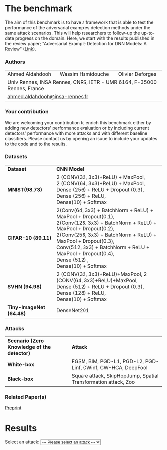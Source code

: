<script src="https://code.jquery.com/jquery-3.5.1.js"></script>
<link rel="stylesheet" type="text/css" href="https://cdn.datatables.net/1.10.24/css/jquery.dataTables.min.css"/>
<script type="text/javascript" src="https://cdn.datatables.net/1.10.24/js/jquery.dataTables.min.js"></script>


# The benchmark
The aim of this benchmark is to have a framework that is able to test the performance of the adversarial examples detection methods under the same attack scenarios. This will help researchers to follow-up the up-to-date progress on the domain. Here, we start with the results published in the review paper; "Adversarial Example Detection for DNN Models: A Review" ([Link](X)). 


### Authors
<p align="center">
  <table>
      <tr>
        <td>Ahmed Aldahdooh</td>
        <td>Wassim Hamidouche</td>
        <td>Olivier Deforges</td>
      </tr>
      <tr>
        <td colspan="3">Univ Rennes, INSA Rennes, CNRS, IETR - UMR 6164, F-35000 Rennes, France</td>
      </tr>
      <tr>
        <td colspan="3"><a href = "mailto:ahmed.aldahdooh@insa-rennes.fr">ahmed.aldahdooh@insa-rennes.fr</a></td>
      </tr>
  </table>
</p>


### Your contribution
We are welcoming your contribution to enrich this benchmark either by adding new detectors' performance evaluation or by including current detectors' performance with more attacks and with different baseline classifiers. Please contact us by opening an isuue to include your updates to the code and to the results.

### Datasets
<table border="0">
  <tbody>
    <tr>
      <td><strong>Dataset</strong></td>
      <td><strong>CNN Model</strong></td>
    </tr>
    <tr>
      <td><strong>MNIST(98.73)</strong></td>
      <td>2 (CONV(32, 3x3)+ReLU) + MaxPool,<br>
          2 (CONV(64, 3x3)+ReLU) + MaxPool,<br>
          Dense (256) + ReLU + Dropout (0.3), Dense (256) + ReLU,<br>
          Dense(10) + Softmax
      </td>
    </tr>
    <tr>
      <td><strong>CIFAR-10 (89.11)</strong></td>
       <td>2(Conv(64, 3x3) + BatchNorm + ReLU) + MaxPool + Dropout(0.1),<br>
         2(Conv(128, 3x3) + BatchNorm + ReLU) + MaxPool + Dropout(0.2),<br>
         2(Conv(256, 3x3) + BatchNorm + ReLU) + MaxPool + Dropout(0.3),<br>
         Conv(512, 3x3) + BatchNorm + ReLU + MaxPool + Dropout(0.4),<br>
         Dense (512) ,<br>
         Dense(10) + Softmax
      </td>
    </tr>
    <tr>
      <td><strong>SVHN (94.98)</strong></td>
      <td>2 (CONV(32, 3x3)+ReLU)+MaxPool, 2 (CONV(64, 3x3)+ReLU)+MaxPool,<br>
        Dense (512) + ReLU + Dropout (0.3), Dense (128) + ReLU,<br>
        Dense(10) + Softmax
      </td>
    </tr>
    <tr>
      <td><strong>Tiny-ImageNet (64.48)</strong></td>
      <td>DenseNet201</td>
    </tr>
  </tbody>
</table>


### Attacks
<table border="0">
  <tbody>
    <tr>
      <td><strong>Scenario (Zero Knowledge of the detector)</strong></td>
      <td><strong>Attack</strong></td>
    </tr>
    <tr>
      <td><strong>White-box</strong></td>
      <td>FGSM, BIM, PGD-L1, PGD-L2, PGD-Linf, CWinf, CW-HCA, DeepFool</td>
    </tr>
    <tr>
      <td><strong>Black-box</strong></td>
      <td>Square attack, SkipHopJump, Spatial Transformation attack, Zoo</td>
    </tr>
  </tbody>
</table>

### Related Paper(s)
[Preprint](X)


# Results

<label for="attacks-select">Select an attack:</label>
<select name="attacks" id="attacks-select">
    <option value="item0">--- Please select an attack ---</option>
    <option value="fgsm1">FGSM(8)</option>
    <option value="fgsm2">FGSM(16)</option>
    <option value="fgsm3">FGSM(32)</option>
    <option value="fgsm4">FGSM(64)</option>
    <option value="fgsm5">FGSM(80)</option>
    <option value="bim1">BIM(8)</option>
    <option value="bim2">BIM(16)</option>
    <option value="bim3">BIM(32)</option>
    <option value="bim4">BIM(64)</option>
    <option value="bim5">BIM(80)</option>
    <option value="pgd11">PGD-L1(5)</option>
    <option value="pgd12">PGD-L1(10)</option>
    <option value="pgd13">PGD-L1(15)</option>
    <option value="pgd14">PGD-L1(20)</option>
    <option value="pgd15">PGD-L1(25)</option>
    <option value="pgd21">PGD-L2(0.25)</option>
    <option value="pgd22">PGD-L2(0.3125)</option>
    <option value="pgd23">PGD-L2(0.5)</option>
    <option value="pgd24">PGD-L2(1.0)</option>
    <option value="pgd25">PGD-L2(1.5)</option>
    <option value="pgd26">PGD-L2(2.0)</option>
    <option value="pgdi1">PGD-Linf(8)</option>
    <option value="pgdi2">PGD-Linf(16)</option>
    <option value="pgdi3">PGD-Linf(32)</option>
    <option value="pgdi4">PGD-Linf(64)</option>
    <option value="cwi">CW-Linf</option>
    <option value="hca1">CW-HCA(8)</option>
    <option value="hca2">CW-HCA(16)</option>
    <option value="hca3">CW-HCA(80)</option>
    <option value="hca4">CW-HCA(128)</option>
    <option value="df">DeepFool</option>
    <option value="sa">SquareAttack</option>
    <option value="hop">HopSkipJumpAttack</option>
    <option value="sta">SpatialTransformationAttack</option>
</select>

<div id="tables">
</div>  

<script>
  $(document).ready(function() {
    $("#attacks-select").change(function() {
      var val = $(this).val();
      if (val == "fgsm1") {
        $("#tables").html("<hr><p><strong>CIFAR</strong></p><hr> <table id='' class='display compact' style='width:100%'> <thead> <tr> <th rowspan='2'>Detector</th> <th rowspan='2'>Category</th> <th colspan='2'>Model 1</th> </tr> <tr> <th>DR</th> <th>FPR</th> </tr> </thead> <tbody> <td>KD+BU</td><td>Supervised</td><td>35.03</td><td>7.3</td></tr><tr><td>LID</td><td>Supervised</td><td>53</td><td>3.84</td></tr><tr><td>NSS</td><td>Supervised</td><td>87.59</td><td>6.56</td></tr><tr><td>FS</td><td>Unsupervised</td><td>29.33</td><td>5.07</td></tr><tr><td>MagNet</td><td>Unsupervised</td><td>0.72</td><td>0.77</td></tr><tr><td>DNR</td><td>Unsupervised</td><td>32.09</td><td>10.01</td></tr><tr><td>SFAD</td><td>Unsupervised</td><td>67.94</td><td>10.9</td></tr><tr><td>NIC</td><td>Unsupervised</td><td>43.64</td><td>10.08</td></tr> </tbody> </table> <hr><p><strong>SVHN</strong></p><hr> <table id='' class='display compact' style='width:100%'> <thead> <tr> <th rowspan='2'>Detector</th> <th rowspan='2'>Category</th> <th colspan='2'>Model 1</th> </tr> <tr> <th>DR</th> <th>FPR</th> </tr> </thead> <tbody> <tr><td>KD+BU</td><td>Supervised</td><td>46.75</td><td>10.02</td></tr><tr><td>LID</td><td>Supervised</td><td>72.18</td><td>7.37</td></tr><tr><td>NSS</td><td>Supervised</td><td>98.95</td><td>0.54</td></tr><tr><td>FS</td><td>Unsupervised</td><td>47.5</td><td>5.1</td></tr><tr><td>MagNet</td><td>Unsupervised</td><td>8.57</td><td>0.49</td></tr><tr><td>DNR</td><td>Unsupervised</td><td>45.45</td><td>10</td></tr><tr><td>SFAD</td><td>Unsupervised</td><td>81.26</td><td>11.02</td></tr><tr><td>NIC</td><td>Unsupervised</td><td>67.35</td><td>9.99</td></tr> </tbody> </table> <hr><p><strong>Tiny-ImageNet</strong></p><hr><table id='' class='display compact' style='width:100%'> <thead> <tr> <th rowspan='2'>Detector</th> <th rowspan='2'>Category</th> <th colspan='2'>Model 1</th> </tr> <tr> <th>DR</th> <th>FPR</th> </tr> </thead> <tr><td>KD+BU</td><td>Supervised</td><td>4.76</td><td>1.64</td></tr><tr><td>LID</td><td>Supervised</td><td>0</td><td>0</td></tr><tr><td>NSS</td><td>Supervised</td><td>83.71</td><td>21.81</td></tr><tr><td>FS</td><td>Unsupervised</td><td>23.04</td><td>5.33</td></tr><tr><td>MagNet</td><td>Unsupervised</td><td>0.56</td><td>0.9</td></tr><tr><td>DNR</td><td>Unsupervised</td><td>-</td><td>-</td></tr><tr><td>SFAD</td><td>Unsupervised</td><td>50.08</td><td>16.38</td></tr><tr><td>NIC</td><td>Unsupervised</td><td>100</td><td>10.09</td></tr> <tbody> </tbody> </table>");
      } 
      else if (val == "fgsm2") {
        $("#tables").html("<hr><p><strong>CIFAR</strong></p><hr> <table id='' class='display compact' style='width:100%'> <thead> <tr> <th rowspan='2'>Detector</th> <th rowspan='2'>Category</th> <th colspan='2'>Model 1</th> </tr> <tr> <th>DR</th> <th>FPR</th> </tr> </thead> <tbody> <tr><td>KD+BU</td><td>Supervised</td><td>33.23</td><td>4.5</td></tr><tr><td>LID</td><td>Supervised</td><td>81.23</td><td>1.44</td></tr><tr><td>NSS</td><td>Supervised</td><td>99.94</td><td>6.56</td></tr><tr><td>FS</td><td>Unsupervised</td><td>35.34</td><td>5.07</td></tr><tr><td>MagNet</td><td>Unsupervised</td><td>3.11</td><td>0.77</td></tr><tr><td>DNR</td><td>Unsupervised</td><td>31.35</td><td>10.01</td></tr><tr><td>SFAD</td><td>Unsupervised</td><td>79.9</td><td>10.9</td></tr><tr><td>NIC</td><td>Unsupervised</td><td>58.48</td><td>10.08</td></tr> </tbody> </table> <hr><p><strong>SVHN</strong></p><hr> <table id='' class='display compact' style='width:100%'> <thead> <tr> <th rowspan='2'>Detector</th> <th rowspan='2'>Category</th> <th colspan='2'>Model 1</th> </tr> <tr> <th>DR</th> <th>FPR</th> </tr> </thead> <tbody> <tr><td>KD+BU</td><td>Supervised</td><td>44.3</td><td>9.28</td></tr><tr><td>LID</td><td>Supervised</td><td>89.79</td><td>3.47</td></tr><tr><td>NSS</td><td>Supervised</td><td>99.85</td><td>0.54</td></tr><tr><td>FS</td><td>Unsupervised</td><td>51.88</td><td>5.1</td></tr><tr><td>MagNet</td><td>Unsupervised</td><td>18.75</td><td>0.49</td></tr><tr><td>DNR</td><td>Unsupervised</td><td>50.63</td><td>10</td></tr><tr><td>SFAD</td><td>Unsupervised</td><td>88.57</td><td>11.02</td></tr><tr><td>NIC</td><td>Unsupervised</td><td>59.86</td><td>9.99</td></tr> </tbody> </table> <hr><p><strong>Tiny-ImageNet</strong></p><hr><table id='' class='display compact' style='width:100%'> <thead> <tr> <th rowspan='2'>Detector</th> <th rowspan='2'>Category</th> <th colspan='2'>Model 1</th> </tr> <tr> <th>DR</th> <th>FPR</th> </tr> </thead> <tbody> <tr><td>KD+BU</td><td>Supervised</td><td>0</td><td>0</td></tr><tr><td>LID</td><td>Supervised</td><td>27.89</td><td>6.52</td></tr><tr><td>NSS</td><td>Supervised</td><td>97.01</td><td>21.81</td></tr><tr><td>FS</td><td>Unsupervised</td><td>23.88</td><td>5.33</td></tr><tr><td>MagNet</td><td>Unsupervised</td><td>1.16</td><td>0.9</td></tr><tr><td>DNR</td><td>Unsupervised</td><td>-</td><td>-</td></tr><tr><td>SFAD</td><td>Unsupervised</td><td>57.74</td><td>16.38</td></tr><tr><td>NIC</td><td>Unsupervised</td><td>100</td><td>10.09</td></tr> </tbody> </table>");
      } 
      else if (val == "fgsm3") {
        $("#tables").html("<hr><p><strong>MNIST</strong></p><hr><table id='' class='display compact' style='width:100%'> <thead> <tr> <th rowspan='2'>Detector</th> <th rowspan='2'>Category</th> <th colspan='2'>Model 1</th> </tr> <tr> <th>DR</th> <th>FPR</th> </tr> </thead> <tbody> <tr><td>KD+BU</td><td>Supervised</td><td>85.54</td><td>3.46</td></tr><tr><td>LID</td><td>Supervised</td><td>81.66</td><td>1.41</td></tr><tr><td>NSS</td><td>Supervised</td><td>100</td><td>0</td></tr><tr><td>FS</td><td>Unsupervised</td><td>97.8</td><td>5.27</td></tr><tr><td>MagNet</td><td>Unsupervised</td><td>100</td><td>0.2</td></tr><tr><td>DNR</td><td>Unsupervised</td><td>59.28</td><td>10.01</td></tr><tr><td>SFAD</td><td>Unsupervised</td><td>97.76</td><td>10.79</td></tr><tr><td>NIC</td><td>Unsupervised</td><td>100</td><td>10.12</td></tr> </tbody> </table> <hr><p><strong>CIFAR</strong></p><hr> <table id='' class='display compact' style='width:100%'> <thead> <tr> <th rowspan='2'>Detector</th> <th rowspan='2'>Category</th> <th colspan='2'>Model 1</th> </tr> <tr> <th>DR</th> <th>FPR</th> </tr> </thead> <tbody> <tr><td>KD+BU</td><td>Supervised</td><td>0.08</td><td>0.04</td></tr><tr><td>LID</td><td>Supervised</td><td>94.23</td><td>0.11</td></tr><tr><td>NSS</td><td>Supervised</td><td>99.67</td><td>6.56</td></tr><tr><td>FS</td><td>Unsupervised</td><td>32.83</td><td>5.07</td></tr><tr><td>MagNet</td><td>Unsupervised</td><td>100</td><td>0.77</td></tr><tr><td>DNR</td><td>Unsupervised</td><td>27.24</td><td>10.01</td></tr><tr><td>SFAD</td><td>Unsupervised</td><td>92.58</td><td>10.9</td></tr><tr><td>NIC</td><td>Unsupervised</td><td>87.32</td><td>10.08</td></tr> </tbody> </table>");
      }
      else if (val == "fgsm4") {
        $("#tables").html("<hr><p><strong>MNIST</strong></p><hr><table id='' class='display compact' style='width:100%'> <thead> <tr> <th rowspan='2'>Detector</th> <th rowspan='2'>Category</th> <th colspan='2'>Model 1</th> </tr> <tr> <th>DR</th> <th>FPR</th> </tr> </thead> <tbody> <tr><td>KD+BU</td><td>Supervised</td><td>53.8</td><td>0.64</td></tr><tr><td>LID</td><td>Supervised</td><td>77.09</td><td>0.07</td></tr><tr><td>NSS</td><td>Supervised</td><td>100</td><td>0</td></tr><tr><td>FS</td><td>Unsupervised</td><td>98.06</td><td>5.27</td></tr><tr><td>MagNet</td><td>Unsupervised</td><td>100</td><td>0.2</td></tr><tr><td>DNR</td><td>Unsupervised</td><td>87.81</td><td>10.01</td></tr><tr><td>SFAD</td><td>Unsupervised</td><td>98.74</td><td>10.79</td></tr><tr><td>NIC</td><td>Unsupervised</td><td>100</td><td>10.12</td></tr> </tbody> </table>");
      }
      else if (val == "fgsm5") {
        $("#tables").html("<hr><p><strong>MNIST</strong></p><hr><table id='' class='display compact' style='width:100%'> <thead> <tr> <th rowspan='2'>Detector</th> <th rowspan='2'>Category</th> <th colspan='2'>Model 1</th> </tr> <tr> <th>DR</th> <th>FPR</th> </tr> </thead>  <tbody> <tr><td>KD+BU</td><td>Supervised</td><td>49.03</td><td>0.17</td></tr><tr><td>LID</td><td>Supervised</td><td>73.64</td><td>0.07</td></tr><tr><td>NSS</td><td>Supervised</td><td>100</td><td>0</td></tr><tr><td>FS</td><td>Unsupervised</td><td>98.02</td><td>5.27</td></tr><tr><td>MagNet</td><td>Unsupervised</td><td>100</td><td>0.2</td></tr><tr><td>DNR</td><td>Unsupervised</td><td>91.91</td><td>10.01</td></tr><tr><td>SFAD</td><td>Unsupervised</td><td>99.47</td><td>10.79</td></tr><tr><td>NIC</td><td>Unsupervised</td><td>100</td><td>10.12</td></tr> </tbody> </table>");
      }
      else if (val == "bim1") {
        $("#tables").html("<hr><p><strong>CIFAR</strong></p><hr> <table id='' class='display compact' style='width:100%'> <thead> <tr> <th rowspan='2'>Detector</th> <th rowspan='2'>Category</th> <th colspan='2'>Model 1</th> </tr> <tr> <th>DR</th> <th>FPR</th> </tr> </thead> <tbody> <tr><td>KD+BU</td><td>Supervised</td><td>84.47</td><td>2.18</td></tr><tr><td>LID</td><td>Supervised</td><td>88.05</td><td>3.65</td></tr><tr><td>NSS</td><td>Supervised</td><td>52.16</td><td>6.56</td></tr><tr><td>FS</td><td>Unsupervised</td><td>8.74</td><td>5.07</td></tr><tr><td>MagNet</td><td>Unsupervised</td><td>0.56</td><td>0.77</td></tr><tr><td>DNR</td><td>Unsupervised</td><td>4.27</td><td>10.01</td></tr><tr><td>SFAD</td><td>Unsupervised</td><td>18.12</td><td>10.9</td></tr><tr><td>NIC</td><td>Unsupervised</td><td>99.95</td><td>10.08</td></tr> </tbody> </table> <hr><p><strong>SVHN</strong></p><hr> <table id='' class='display compact' style='width:100%'> <thead> <tr> <th rowspan='2'>Detector</th> <th rowspan='2'>Category</th> <th colspan='2'>Model 1</th> </tr> <tr> <th>DR</th> <th>FPR</th> </tr> </thead> <tbody> <tr><td>KD+BU</td><td>Supervised</td><td>49.49</td><td>11.01</td></tr><tr><td>LID</td><td>Supervised</td><td>52.38</td><td>11.01</td></tr><tr><td>NSS</td><td>Supervised</td><td>92.08</td><td>0.54</td></tr><tr><td>FS</td><td>Unsupervised</td><td>11.71</td><td>5.1</td></tr><tr><td>MagNet</td><td>Unsupervised</td><td>54.29</td><td>0.49</td></tr><tr><td>DNR</td><td>Unsupervised</td><td>24.8</td><td>10</td></tr><tr><td>SFAD</td><td>Unsupervised</td><td>26.07</td><td>11.02</td></tr><tr><td>NIC</td><td>Unsupervised</td><td>92.91</td><td>9.99</td></tr> </tbody> </table> <hr><p><strong>Tiny-ImageNet</strong></p><hr><table id='' class='display compact' style='width:100%'> <thead> <tr> <th rowspan='2'>Detector</th> <th rowspan='2'>Category</th> <th colspan='2'>Model 1</th> </tr> <tr> <th>DR</th> <th>FPR</th> </tr> </thead> <tbody> <tr><td>KD+BU</td><td>Supervised</td><td>56.43</td><td>9.75</td></tr><tr><td>LID</td><td>Supervised</td><td>65.74</td><td>9.29</td></tr><tr><td>NSS</td><td>Supervised</td><td>33.13</td><td>21.81</td></tr><tr><td>FS</td><td>Unsupervised</td><td>9.14</td><td>5.33</td></tr><tr><td>MagNet</td><td>Unsupervised</td><td>0.65</td><td>0.9</td></tr><tr><td>DNR</td><td>Unsupervised</td><td>-</td><td>-</td></tr><tr><td>SFAD</td><td>Unsupervised</td><td>9.23</td><td>16.38</td></tr><tr><td>NIC</td><td>Unsupervised</td><td>100</td><td>10.09</td></tr> </tbody> </table>");
      }
      else if (val == "bim2") {
        $("#tables").html("<hr><p><strong>CIFAR</strong></p><hr> <table id='' class='display compact' style='width:100%'> <thead> <tr> <th rowspan='2'>Detector</th> <th rowspan='2'>Category</th> <th colspan='2'>Model 1</th> </tr> <tr> <th>DR</th> <th>FPR</th> </tr> </thead> <tbody> <tr><td>KD+BU</td><td>Supervised</td><td>99.55</td><td>0.07</td></tr><tr><td>LID</td><td>Supervised</td><td>98.55</td><td>0.44</td></tr><tr><td>NSS</td><td>Supervised</td><td>87.74</td><td>6.56</td></tr><tr><td>FS</td><td>Unsupervised</td><td>0.34</td><td>5.07</td></tr><tr><td>MagNet</td><td>Unsupervised</td><td>0.69</td><td>0.77</td></tr><tr><td>DNR</td><td>Unsupervised</td><td>17.07</td><td>10.01</td></tr><tr><td>SFAD</td><td>Unsupervised</td><td>45.35</td><td>10.9</td></tr><tr><td>NIC</td><td>Unsupervised</td><td>100</td><td>10.08</td></tr> </tbody> </table> <hr><p><strong>SVHN</strong></p><hr> <table id='' class='display compact' style='width:100%'> <thead> <tr> <th rowspan='2'>Detector</th> <th rowspan='2'>Category</th> <th colspan='2'>Model 1</th> </tr> <tr> <th>DR</th> <th>FPR</th> </tr> </thead> <tbody> <tr><td>KD+BU</td><td>Supervised</td><td>93.64</td><td>2.79</td></tr><tr><td>LID</td><td>Supervised</td><td>86.64</td><td>5.4</td></tr><tr><td>NSS</td><td>Supervised</td><td>99.85</td><td>0.54</td></tr><tr><td>FS</td><td>Unsupervised</td><td>0.73</td><td>5.1</td></tr><tr><td>MagNet</td><td>Unsupervised</td><td>88.08</td><td>0.49</td></tr><tr><td>DNR</td><td>Unsupervised</td><td>14.74</td><td>10</td></tr><tr><td>SFAD</td><td>Unsupervised</td><td>14.22</td><td>11.02</td></tr><tr><td>NIC</td><td>Unsupervised</td><td>92.91</td><td>9.99</td></tr> </tbody> </table> <hr><p><strong>Tiny-ImageNet</strong></p><hr><table id='' class='display compact' style='width:100%'> <thead> <tr> <th rowspan='2'>Detector</th> <th rowspan='2'>Category</th> <th colspan='2'>Model 1</th> </tr> <tr> <th>DR</th> <th>FPR</th> </tr> </thead> <tbody> <tr><td>KD+BU</td><td>Supervised</td><td>85.93</td><td>2.57</td></tr><tr><td>LID</td><td>Supervised</td><td>90.09</td><td>3.75</td></tr><tr><td>NSS</td><td>Supervised</td><td>59.46</td><td>21.81</td></tr><tr><td>FS</td><td>Unsupervised</td><td>1.92</td><td>5.33</td></tr><tr><td>MagNet</td><td>Unsupervised</td><td>0.65</td><td>0.9</td></tr><tr><td>DNR</td><td>Unsupervised</td><td>-</td><td>-</td></tr><tr><td>SFAD</td><td>Unsupervised</td><td>6.81</td><td>16.38</td></tr><tr><td>NIC</td><td>Unsupervised</td><td>100</td><td>10.09</td></tr> </tbody> </table>");
      }
      else if (val == "bim3") {
        $("#tables").html("<hr><p><strong>MNIST</strong></p><hr><table id='' class='display compact' style='width:100%'> <thead> <tr> <th rowspan='2'>Detector</th> <th rowspan='2'>Category</th> <th colspan='2'>Model 1</th> </tr> <tr> <th>DR</th> <th>FPR</th> </tr> </thead> <tbody> <tr><td>KD+BU</td><td>Supervised</td><td>58.66</td><td>3.77</td></tr><tr><td>LID</td><td>Supervised</td><td>80.06</td><td>0.94</td></tr><tr><td>NSS</td><td>Supervised</td><td>100</td><td>0</td></tr><tr><td>FS</td><td>Unsupervised</td><td>99.18</td><td>5.27</td></tr><tr><td>MagNet</td><td>Unsupervised</td><td>100</td><td>0.2</td></tr><tr><td>DNR</td><td>Unsupervised</td><td>67.19</td><td>10.01</td></tr><tr><td>SFAD</td><td>Unsupervised</td><td>93.81</td><td>10.79</td></tr><tr><td>NIC</td><td>Unsupervised</td><td>99.46</td><td>10.12</td></tr> </tbody> </table> <hr><p><strong>Tiny-ImageNet</strong></p><hr><table id='' class='display compact' style='width:100%'> <thead> <tr> <th rowspan='2'>Detector</th> <th rowspan='2'>Category</th> <th colspan='2'>Model 1</th> </tr> <tr> <th>DR</th> <th>FPR</th> </tr> </thead> <tbody> <tr><td>KD+BU</td><td>Supervised</td><td>96.66</td><td>0.21</td></tr><tr><td>LID</td><td>Supervised</td><td>96.77</td><td>1.13</td></tr><tr><td>NSS</td><td>Supervised</td><td>92.88</td><td>21.81</td></tr><tr><td>FS</td><td>Unsupervised</td><td>0.5</td><td>5.33</td></tr><tr><td>MagNet</td><td>Unsupervised</td><td>0.81</td><td>0.9</td></tr><tr><td>DNR</td><td>Unsupervised</td><td>-</td><td>-</td></tr><tr><td>SFAD</td><td>Unsupervised</td><td>5.63</td><td>16.38</td></tr><tr><td>NIC</td><td>Unsupervised</td><td>100</td><td>10.09</td></tr> </tbody> </table>");
      }
      else if (val == "bim4") {
        $("#tables").html("<hr><p><strong>MNIST</strong></p><hr><table id='' class='display compact' style='width:100%'> <thead> <tr> <th rowspan='2'>Detector</th> <th rowspan='2'>Category</th> <th colspan='2'>Model 1</th> </tr> <tr> <th>DR</th> <th>FPR</th> </tr> </thead> <tbody> <tr><td>KD+BU</td><td>Supervised</td><td>48.2</td><td>5.52</td></tr><tr><td>LID</td><td>Supervised</td><td>74.71</td><td>0.4</td></tr><tr><td>NSS</td><td>Supervised</td><td>100</td><td>0</td></tr><tr><td>FS</td><td>Unsupervised</td><td>95.08</td><td>5.27</td></tr><tr><td>MagNet</td><td>Unsupervised</td><td>100</td><td>0.2</td></tr><tr><td>DNR</td><td>Unsupervised</td><td>51.24</td><td>10.01</td></tr><tr><td>SFAD</td><td>Unsupervised</td><td>70.34</td><td>10.79</td></tr><tr><td>NIC</td><td>Unsupervised</td><td>99.99</td><td>10.12</td></tr> </tbody> </table>");
      }
      else if (val == "bim5") {
        $("#tables").html("<hr><p><strong>MNIST</strong></p><hr><table id='' class='display compact' style='width:100%'> <thead> <tr> <th rowspan='2'>Detector</th> <th rowspan='2'>Category</th> <th colspan='2'>Model 1</th> </tr> <tr> <th>DR</th> <th>FPR</th> </tr> </thead> <tbody> <tr><td>KD+BU</td><td>Supervised</td><td>80.76</td><td>2.09</td></tr><tr><td>LID</td><td>Supervised</td><td>77.63</td><td>0.57</td></tr><tr><td>NSS</td><td>Supervised</td><td>100</td><td>0</td></tr><tr><td>FS</td><td>Unsupervised</td><td>89.73</td><td>5.27</td></tr><tr><td>MagNet</td><td>Unsupervised</td><td>100</td><td>0.2</td></tr><tr><td>DNR</td><td>Unsupervised</td><td>62.99</td><td>10.01</td></tr><tr><td>SFAD</td><td>Unsupervised</td><td>66.53</td><td>10.79</td></tr><tr><td>NIC</td><td>Unsupervised</td><td>100</td><td>10.12</td></tr> </tbody> </table>");
      }
      else if (val == "pgd11") {
        $("#tables").html("<hr><p><strong>CIFAR</strong></p><hr> <table id='' class='display compact' style='width:100%'> <thead> <tr> <th rowspan='2'>Detector</th> <th rowspan='2'>Category</th> <th colspan='2'>Model 1</th> </tr> <tr> <th>DR</th> <th>FPR</th> </tr> </thead> <tbody> <tr><td>KD+BU</td><td>Supervised</td><td>51.96</td><td>7.12</td></tr><tr><td>LID</td><td>Supervised</td><td>0</td><td>0</td></tr><tr><td>NSS</td><td>Supervised</td><td>5.32</td><td>6.56</td></tr><tr><td>FS</td><td>Unsupervised</td><td>75.61</td><td>5.07</td></tr><tr><td>MagNet</td><td>Unsupervised</td><td>0.4</td><td>0.77</td></tr><tr><td>DNR</td><td>Unsupervised</td><td>38.66</td><td>10.01</td></tr><tr><td>SFAD</td><td>Unsupervised</td><td>66.06</td><td>10.9</td></tr><tr><td>NIC</td><td>Unsupervised</td><td>56.12</td><td>10.08</td></tr> </tbody> </table>");
      }
      else if (val == "pgd12") {
        $("#tables").html("<hr><p><strong>MNIST</strong></p><hr><table id='' class='display compact' style='width:100%'> <thead> <tr> <th rowspan='2'>Detector</th> <th rowspan='2'>Category</th> <th colspan='2'>Model 1</th> </tr> <tr> <th>DR</th> <th>FPR</th> </tr> </thead> <tbody> <tr><td>KD+BU</td><td>Supervised</td><td>71.34</td><td>3.03</td></tr><tr><td>LID</td><td>Supervised</td><td>77.71</td><td>2.49</td></tr><tr><td>NSS</td><td>Supervised</td><td>65.32</td><td>0</td></tr><tr><td>FS</td><td>Unsupervised</td><td>97.8</td><td>5.27</td></tr><tr><td>MagNet</td><td>Unsupervised</td><td>5</td><td>0.2</td></tr><tr><td>DNR</td><td>Unsupervised</td><td>57.56</td><td>10.01</td></tr><tr><td>SFAD</td><td>Unsupervised</td><td>95.66</td><td>10.79</td></tr><tr><td>NIC</td><td>Unsupervised</td><td>100</td><td>10.12</td></tr> </tbody> </table> <hr><p><strong>CIFAR</strong></p><hr> <table id='' class='display compact' style='width:100%'> <thead> <tr> <th rowspan='2'>Detector</th> <th rowspan='2'>Category</th> <th colspan='2'>Model 1</th> </tr> <tr> <th>DR</th> <th>FPR</th> </tr> </thead> <tbody> <tr><td>KD+BU</td><td>Supervised</td><td>9.67</td><td>1.81</td></tr><tr><td>LID</td><td>Supervised</td><td>48.18</td><td>24.71</td></tr><tr><td>NSS</td><td>Supervised</td><td>8.02</td><td>6.56</td></tr><tr><td>FS</td><td>Unsupervised</td><td>70.7</td><td>5.07</td></tr><tr><td>MagNet</td><td>Unsupervised</td><td>0.61</td><td>0.77</td></tr><tr><td>DNR</td><td>Unsupervised</td><td>28.92</td><td>10.01</td></tr><tr><td>SFAD</td><td>Unsupervised</td><td>30.34</td><td>10.9</td></tr><tr> </tbody> </table>");
      }
      else if (val == "pgd13") {
        $("#tables").html("<hr><p><strong>MNIST</strong></p><hr><table id='' class='display compact' style='width:100%'> <thead> <tr> <th rowspan='2'>Detector</th> <th rowspan='2'>Category</th> <th colspan='2'>Model 1</th> </tr> <tr> <th>DR</th> <th>FPR</th> <tbody> <tr><td>KD+BU</td><td>Supervised</td><td>52.41</td><td>3.4</td></tr><tr><td>LID</td><td>Supervised</td><td>73.87</td><td>2.19</td></tr><tr><td>NSS</td><td>Supervised</td><td>88.61</td><td>0</td></tr><tr><td>FS</td><td>Unsupervised</td><td>94.56</td><td>5.27</td></tr><tr><td>MagNet</td><td>Unsupervised</td><td>51.51</td><td>0.2</td></tr><tr><td>DNR</td><td>Unsupervised</td><td>56.57</td><td>10.01</td></tr><tr><td>SFAD</td><td>Unsupervised</td><td>88.3</td><td>10.79</td></tr><tr><td>NIC</td><td>Unsupervised</td><td>99.99</td><td>10.12</td></tr> </tbody> </table> <hr><p><strong>CIFAR</strong></p><hr> <table id='' class='display compact' style='width:100%'> <thead> <tr> <th rowspan='2'>Detector</th> <th rowspan='2'>Category</th> <th colspan='2'>Model 1</th> </tr> <tr> <th>DR</th> <th>FPR</th> </tr> </thead> <tbody> <tr><td>KD+BU</td><td>Supervised</td><td>34.48</td><td>10.14</td></tr><tr><td>LID</td><td>Supervised</td><td>69.43</td><td>21.1</td></tr><tr><td>NSS</td><td>Supervised</td><td>11.38</td><td>6.56</td></tr><tr><td>FS</td><td>Unsupervised</td><td>56.61</td><td>5.07</td></tr><tr><td>MagNet</td><td>Unsupervised</td><td>0.68</td><td>0.77</td></tr><tr><td>DNR</td><td>Unsupervised</td><td>18.07</td><td>10.01</td></tr><tr><td>SFAD</td><td>Unsupervised</td><td>13.7</td><td>10.9</td></tr><tr><td>NIC</td><td>Unsupervised</td><td>92.32</td><td>10.08</td></tr> </tbody> </table> <hr><p><strong>SVHN</strong></p><hr> <table id='' class='display compact' style='width:100%'> <thead> <tr> <th rowspan='2'>Detector</th> <th rowspan='2'>Category</th> <th colspan='2'>Model 1</th> </tr> <tr> <th>DR</th> <th>FPR</th> </tr> </thead> <tbody> <tr><td>KD+BU</td><td>Supervised</td><td>9.84</td><td>6.97</td></tr><tr><td>LID</td><td>Supervised</td><td>43.03</td><td>19.99</td></tr><tr><td>NSS</td><td>Supervised</td><td>0.48</td><td>0.54</td></tr><tr><td>FS</td><td>Unsupervised</td><td>43.32</td><td>5.1</td></tr><tr><td>MagNet</td><td>Unsupervised</td><td>20.43</td><td>0.49</td></tr><tr><td>DNR</td><td>Unsupervised</td><td>36.9</td><td>10</td></tr><tr><td>SFAD</td><td>Unsupervised</td><td>46.9</td><td>11.02</td></tr><tr><td>NIC</td><td>Unsupervised</td><td>91.99</td><td>9.99</td></tr> </tbody> </table> <hr><p><strong>Tiny-ImageNet</strong></p><hr><table id='' class='display compact' style='width:100%'> <thead> <tr> <th rowspan='2'>Detector</th> <th rowspan='2'>Category</th> <th colspan='2'>Model 1</th> </tr> <tr> <th>DR</th> <th>FPR</th> </tr> </thead> <tbody> <tr><td>KD+BU</td><td>Supervised</td><td>0</td><td>0</td></tr><tr><td>LID</td><td>Supervised</td><td>0</td><td>0</td></tr><tr><td>NSS</td><td>Supervised</td><td>19.69</td><td>21.81</td></tr><tr><td>FS</td><td>Unsupervised</td><td>50.68</td><td>5.33</td></tr><tr><td>MagNet</td><td>Unsupervised</td><td>0.7</td><td>0.9</td></tr><tr><td>DNR</td><td>Unsupervised</td><td>-</td><td>-</td></tr><tr><td>SFAD</td><td>Unsupervised</td><td>44.2</td><td>16.38</td></tr><tr><td>NIC</td><td>Unsupervised</td><td>100</td><td>10.09</td></tr> </tbody> </table>");
      }
      else if (val == "pgd14") {
        $("#tables").html("<hr><p><strong>MNIST</strong></p><hr><table id='' class='display compact' style='width:100%'> <thead> <tr> <th rowspan='2'>Detector</th> <th rowspan='2'>Category</th> <th colspan='2'>Model 1</th> </tr> <tr> <th>DR</th> <th>FPR</th> </tr> </thead> <tbody> <tr><td>KD+BU</td><td>Supervised</td><td>28.16</td><td>3.46</td></tr><tr><td>LID</td><td>Supervised</td><td>65.96</td><td>1.61</td></tr><tr><td>NSS</td><td>Supervised</td><td>98.05</td><td>0</td></tr><tr><td>FS</td><td>Unsupervised</td><td>88.1</td><td>5.27</td></tr><tr><td>MagNet</td><td>Unsupervised</td><td>94.55</td><td>0.2</td></tr><tr><td>DNR</td><td>Unsupervised</td><td>49.47</td><td>10.01</td></tr><tr><td>SFAD</td><td>Unsupervised</td><td>78.18</td><td>10.79</td></tr><tr><td>NIC</td><td>Unsupervised</td><td>98.77</td><td>10.12</td></tr></tbody> </table><hr><p><strong>SVHN</strong></p><hr> <table id='' class='display compact' style='width:100%'> <thead> <tr> <th rowspan='2'>Detector</th> <th rowspan='2'>Category</th> <th colspan='2'>Model 1</th> </tr> <tr> <th>DR</th> <th>FPR</th> </tr> </thead> <tbody> <tr><td>KD+BU</td><td>Supervised</td><td>22.24</td><td>14.22</td></tr><tr><td>LID</td><td>Supervised</td><td>48.8</td><td>19.75</td></tr><tr><td>NSS</td><td>Supervised</td><td>0.59</td><td>0.54</td></tr><tr><td>FS</td><td>Unsupervised</td><td>30.79</td><td>5.1</td></tr><tr><td>MagNet</td><td>Unsupervised</td><td>32.03</td><td>0.49</td></tr><tr><td>DNR</td><td>Unsupervised</td><td>34.64</td><td>10</td></tr><tr><td>SFAD</td><td>Unsupervised</td><td>37.62</td><td>11.02</td></tr><tr><td>NIC</td><td>Unsupervised</td><td>88.7</td><td>9.99</td></tr> </tbody> </table> <hr><p><strong>Tiny-ImageNet</strong></p><hr><table id='' class='display compact' style='width:100%'> <thead> <tr> <th rowspan='2'>Detector</th> <th rowspan='2'>Category</th> <th colspan='2'>Model 1</th> </tr> <tr> <th>DR</th> <th>FPR</th> </tr> </thead> <tbody> <tr><td>KD+BU</td><td>Supervised</td><td>0</td><td>0</td></tr><tr><td>LID</td><td>Supervised</td><td>0</td><td>0</td></tr><tr><td>NSS</td><td>Supervised</td><td>19.83</td><td>21.81</td></tr><tr><td>FS</td><td>Unsupervised</td><td>54.48</td><td>5.33</td></tr><tr><td>MagNet</td><td>Unsupervised</td><td>0.63</td><td>0.9</td></tr><tr><td>DNR</td><td>Unsupervised</td><td>-</td><td>-</td></tr><tr><td>SFAD</td><td>Unsupervised</td><td>37.29</td><td>16.38</td></tr><tr><td>NIC</td><td>Unsupervised</td><td>100</td><td>10.09</td></tr></tbody> </table>");
      }
      else if (val == "pgd15") {
        $("#tables").html("<hr><p><strong>SVHN</strong></p><hr> <table id='' class='display compact' style='width:100%'> <thead> <tr> <th rowspan='2'>Detector</th> <th rowspan='2'>Category</th> <th colspan='2'>Model 1</th> </tr> <tr> <th>DR</th> <th>FPR</th> </tr> </thead> <tbody> <tr><td>KD+BU</td><td>Supervised</td><td>42.67</td><td>17.09</td></tr><tr><td>LID</td><td>Supervised</td><td>53.67</td><td>18.86</td></tr><tr><td>NSS</td><td>Supervised</td><td>0.78</td><td>0.54</td></tr><tr><td>FS</td><td>Unsupervised</td><td>21.62</td><td>5.1</td></tr><tr><td>MagNet</td><td>Unsupervised</td><td>41.71</td><td>0.49</td></tr><tr><td>DNR</td><td>Unsupervised</td><td>30.16</td><td>10</td></tr><tr><td>SFAD</td><td>Unsupervised</td><td>31.06</td><td>11.02</td></tr><tr><td>NIC</td><td>Unsupervised</td><td>93.45</td><td>9.99</td></tr> </tbody> </table> <hr><p><strong>Tiny-ImageNet</strong></p><hr><table id='' class='display compact' style='width:100%'> <thead> <tr> <th rowspan='2'>Detector</th> <th rowspan='2'>Category</th> <th colspan='2'>Model 1</th> </tr> <tr> <th>DR</th> <th>FPR</th> </tr> </thead><tbody> <tr><td>KD+BU</td><td>Supervised</td><td>0</td><td>0</td></tr><tr><td>LID</td><td>Supervised</td><td>54.93</td><td>34.09</td></tr><tr><td>NSS</td><td>Supervised</td><td>20.23</td><td>21.81</td></tr><tr><td>FS</td><td>Unsupervised</td><td>55.64</td><td>5.33</td></tr><tr><td>MagNet</td><td>Unsupervised</td><td>0.6</td><td>0.9</td></tr><tr><td>DNR</td><td>Unsupervised</td><td>-</td><td>-</td></tr><tr><td>SFAD</td><td>Unsupervised</td><td>30.99</td><td>16.38</td></tr><tr><td>NIC</td><td>Unsupervised</td><td>100</td><td>10.09</td></tr> </tbody> </table>");
      }
      else if (val == "pgd21") {
        $("#tables").html("<hr><p><strong>CIFAR</strong></p><hr> <table id='' class='display compact' style='width:100%'> <thead> <tr> <th rowspan='2'>Detector</th> <th rowspan='2'>Category</th> <th colspan='2'>Model 1</th> </tr> <tr> <th>DR</th> <th>FPR</th> </tr> </thead> <tbody> <tr><td>KD+BU</td><td>Supervised</td><td>36.99</td><td>6.79</td></tr><tr><td>LID</td><td>Supervised</td><td>30.53</td><td>16.78</td></tr><tr><td>NSS</td><td>Supervised</td><td>7.38</td><td>6.56</td></tr><tr><td>FS</td><td>Unsupervised</td><td>73.59</td><td>5.07</td></tr><tr><td>MagNet</td><td>Unsupervised</td><td>0.55</td><td>0.77</td></tr><tr><td>DNR</td><td>Unsupervised</td><td>30.49</td><td>10.01</td></tr><tr><td>SFAD</td><td>Unsupervised</td><td>34.95</td><td>10.9</td></tr><tr><td>NIC</td><td>Unsupervised</td><td>72.18</td><td>10.08</td></tr> </tbody> </table>");
      }
      else if (val == "pgd22") {
        $("#tables").html("<hr><p><strong>CIFAR</strong></p><hr> <table id='' class='display compact' style='width:100%'> <thead> <tr> <th rowspan='2'>Detector</th> <th rowspan='2'>Category</th> <th colspan='2'>Model 1</th> </tr> <tr> <th>DR</th> <th>FPR</th> </tr> </thead> <tbody> <tr><td>KD+BU</td><td>Supervised</td><td>0.12</td><td>0.11</td></tr><tr><td>LID</td><td>Supervised</td><td>51.83</td><td>23.39</td></tr><tr><td>NSS</td><td>Supervised</td><td>8.75</td><td>6.56</td></tr><tr><td>FS</td><td>Unsupervised</td><td>67.14</td><td>5.07</td></tr><tr><td>MagNet</td><td>Unsupervised</td><td>0.62</td><td>0.77</td></tr><tr><td>DNR</td><td>Unsupervised</td><td>26.12</td><td>10.01</td></tr><tr><td>SFAD</td><td>Unsupervised</td><td>24.08</td><td>10.9</td></tr><tr><td>NIC</td><td>Unsupervised</td><td>89.1</td><td>10.08</td></tr> </tbody> </table> <hr><p><strong>SVHN</strong></p><hr> <table id='' class='display compact' style='width:100%'> <thead> <tr> <th rowspan='2'>Detector</th> <th rowspan='2'>Category</th> <th colspan='2'>Model 1</th> </tr> <tr> <th>DR</th> <th>FPR</th> </tr> </thead> <tbody> <tr><td>KD+BU</td><td>Supervised</td><td>20.4</td><td>5.26</td></tr><tr><td>LID</td><td>Supervised</td><td>22.88</td><td>9.13</td></tr><tr><td>NSS</td><td>Supervised</td><td>0.38</td><td>0.54</td></tr><tr><td>FS</td><td>Unsupervised</td><td>59.33</td><td>5.1</td></tr><tr><td>MagNet</td><td>Unsupervised</td><td>7.73</td><td>0.49</td></tr><tr><td>DNR</td><td>Unsupervised</td><td>37.34</td><td>10</td></tr><tr><td>SFAD</td><td>Unsupervised</td><td>60.69</td><td>11.02</td></tr><tr><td>NIC</td><td>Unsupervised</td><td>71.26</td><td>9.99</td></tr> </tbody> </table>");
      }
      else if (val == "pgd23") {
        $("#tables").html("<hr><p><strong>CIFAR</strong></p><hr> <table id='' class='display compact' style='width:100%'> <thead> <tr> <th rowspan='2'>Detector</th> <th rowspan='2'>Category</th> <th colspan='2'>Model 1</th> </tr> <tr> <th>DR</th> <th>FPR</th> </tr> </thead> <tbody> <tr><td>KD+BU</td><td>Supervised</td><td>55.01</td><td>9.26</td></tr><tr><td>LID</td><td>Supervised</td><td>77.97</td><td>17.71</td></tr><tr><td>NSS</td><td>Supervised</td><td>13.72</td><td>6.56</td></tr><tr><td>FS</td><td>Unsupervised</td><td>45.36</td><td>5.07</td></tr><tr><td>MagNet</td><td>Unsupervised</td><td>0.7</td><td>0.77</td></tr><tr><td>DNR</td><td>Unsupervised</td><td>10.65</td><td>10.01</td></tr><tr><td>SFAD</td><td>Unsupervised</td><td>10.95</td><td>10.9</td></tr><tr><td>NIC</td><td>Unsupervised</td><td>97.21</td><td>10.08</td></tr> </tbody> </table> <hr><p><strong>SVHN</strong></p><hr> <table id='' class='display compact' style='width:100%'> <thead> <tr> <th rowspan='2'>Detector</th> <th rowspan='2'>Category</th> <th colspan='2'>Model 1</th> </tr> <tr> <th>DR</th> <th>FPR</th> </tr> </thead> <tbody> <tr><td>KD+BU</td><td>Supervised</td><td>10.99</td><td>9.26</td></tr><tr><td>LID</td><td>Supervised</td><td>46.48</td><td>20.56</td></tr><tr><td>NSS</td><td>Supervised</td><td>0.53</td><td>0.54</td></tr><tr><td>FS</td><td>Unsupervised</td><td>37.59</td><td>5.1</td></tr><tr><td>MagNet</td><td>Unsupervised</td><td>24.86</td><td>0.49</td></tr><tr><td>DNR</td><td>Unsupervised</td><td>35.41</td><td>10</td></tr><tr><td>SFAD</td><td>Unsupervised</td><td>42.13</td><td>11.02</td></tr><tr><td>NIC</td><td>Unsupervised</td><td>83.26</td><td>9.99</td></tr> </tbody> </table> <hr><p><strong>Tiny-ImageNet</strong></p><hr><table id='' class='display compact' style='width:100%'> <thead> <tr> <th rowspan='2'>Detector</th> <th rowspan='2'>Category</th> <th colspan='2'>Model 1</th> </tr> <tr> <th>DR</th> <th>FPR</th> </tr> </thead> <tbody> <tr><td>KD+BU</td><td>Supervised</td><td>0</td><td>0</td></tr><tr><td>LID</td><td>Supervised</td><td>63.45</td><td>29.11</td></tr><tr><td>NSS</td><td>Supervised</td><td>21.38</td><td>21.81</td></tr><tr><td>FS</td><td>Unsupervised</td><td>51.83</td><td>5.33</td></tr><tr><td>MagNet</td><td>Unsupervised</td><td>0.63</td><td>0.9</td></tr><tr><td>DNR</td><td>Unsupervised</td><td>-</td><td>-</td></tr><tr><td>SFAD</td><td>Unsupervised</td><td>20.09</td><td>16.38</td></tr><tr><td>NIC</td><td>Unsupervised</td><td>100</td><td>10.09</td></tr></tbody> </table>");
      }
      else if (val == "pgd24") {
        $("#tables").html("<hr><p><strong>MNIST</strong></p><hr><table id='' class='display compact' style='width:100%'> <thead> <tr> <th rowspan='2'>Detector</th> <th rowspan='2'>Category</th> <th colspan='2'>Model 1</th> </tr> <tr> <th>DR</th> <th>FPR</th> </tr> </thead> <tr> <td>KD+BU</td> <td>Supervised</td> <td>85.54</td> <td>3.46</td> </tr> <tbody> </tbody> </table> <hr><p><strong>CIFAR</strong></p><hr> <table id='' class='display compact' style='width:100%'> <thead> <tr> <th rowspan='2'>Detector</th> <th rowspan='2'>Category</th> <th colspan='2'>Model 1</th> </tr> <tr> <th>DR</th> <th>FPR</th> </tr> </thead> <tbody> <tr> <td>KD+BU</td> <td>Supervised</td> <td>85.54</td> <td>3.46</td> </tr> </tbody> </table> <hr><p><strong>SVHN</strong></p><hr> <table id='' class='display compact' style='width:100%'> <thead> <tr> <th rowspan='2'>Detector</th> <th rowspan='2'>Category</th> <th colspan='2'>Model 1</th> </tr> <tr> <th>DR</th> <th>FPR</th> </tr> </thead> <tbody> <tr> <td>KD+BU</td> <td>Supervised</td><td>85.54</td> <td>3.46</td> </tr> </tbody> </table> <hr><p><strong>Tiny-ImageNet</strong></p><hr><table id='' class='display compact' style='width:100%'> <thead> <tr> <th rowspan='2'>Detector</th> <th rowspan='2'>Category</th> <th colspan='2'>Model 1</th> </tr> <tr> <th>DR</th> <th>FPR</th> </tr> </thead> <tr> <td>KD+BU</td> <td>Supervised</td> <td>85.54</td> <td>3.46</td> </tr> <tbody> </tbody> </table>");
      }
      else if (val == "pgd25") {
        $("#tables").html("<hr><p><strong>MNIST</strong></p><hr><table id='' class='display compact' style='width:100%'> <thead> <tr> <th rowspan='2'>Detector</th> <th rowspan='2'>Category</th> <th colspan='2'>Model 1</th> </tr> <tr> <th>DR</th> <th>FPR</th> </tr> </thead> <tr> <td>KD+BU</td> <td>Supervised</td> <td>85.54</td> <td>3.46</td> </tr> <tbody> </tbody> </table> <hr><p><strong>CIFAR</strong></p><hr> <table id='' class='display compact' style='width:100%'> <thead> <tr> <th rowspan='2'>Detector</th> <th rowspan='2'>Category</th> <th colspan='2'>Model 1</th> </tr> <tr> <th>DR</th> <th>FPR</th> </tr> </thead> <tbody> <tr> <td>KD+BU</td> <td>Supervised</td> <td>85.54</td> <td>3.46</td> </tr> </tbody> </table> <hr><p><strong>SVHN</strong></p><hr> <table id='' class='display compact' style='width:100%'> <thead> <tr> <th rowspan='2'>Detector</th> <th rowspan='2'>Category</th> <th colspan='2'>Model 1</th> </tr> <tr> <th>DR</th> <th>FPR</th> </tr> </thead> <tbody> <tr> <td>KD+BU</td> <td>Supervised</td><td>85.54</td> <td>3.46</td> </tr> </tbody> </table> <hr><p><strong>Tiny-ImageNet</strong></p><hr><table id='' class='display compact' style='width:100%'> <thead> <tr> <th rowspan='2'>Detector</th> <th rowspan='2'>Category</th> <th colspan='2'>Model 1</th> </tr> <tr> <th>DR</th> <th>FPR</th> </tr> </thead> <tr> <td>KD+BU</td> <td>Supervised</td> <td>85.54</td> <td>3.46</td> </tr> <tbody> </tbody> </table>");
      }
      else if (val == "pgd26") {
        $("#tables").html("<hr><p><strong>MNIST</strong></p><hr><table id='' class='display compact' style='width:100%'> <thead> <tr> <th rowspan='2'>Detector</th> <th rowspan='2'>Category</th> <th colspan='2'>Model 1</th> </tr> <tr> <th>DR</th> <th>FPR</th> </tr> </thead> <tr> <td>KD+BU</td> <td>Supervised</td> <td>85.54</td> <td>3.46</td> </tr> <tbody> </tbody> </table> <hr><p><strong>CIFAR</strong></p><hr> <table id='' class='display compact' style='width:100%'> <thead> <tr> <th rowspan='2'>Detector</th> <th rowspan='2'>Category</th> <th colspan='2'>Model 1</th> </tr> <tr> <th>DR</th> <th>FPR</th> </tr> </thead> <tbody> <tr> <td>KD+BU</td> <td>Supervised</td> <td>85.54</td> <td>3.46</td> </tr> </tbody> </table> <hr><p><strong>SVHN</strong></p><hr> <table id='' class='display compact' style='width:100%'> <thead> <tr> <th rowspan='2'>Detector</th> <th rowspan='2'>Category</th> <th colspan='2'>Model 1</th> </tr> <tr> <th>DR</th> <th>FPR</th> </tr> </thead> <tbody> <tr> <td>KD+BU</td> <td>Supervised</td><td>85.54</td> <td>3.46</td> </tr> </tbody> </table> <hr><p><strong>Tiny-ImageNet</strong></p><hr><table id='' class='display compact' style='width:100%'> <thead> <tr> <th rowspan='2'>Detector</th> <th rowspan='2'>Category</th> <th colspan='2'>Model 1</th> </tr> <tr> <th>DR</th> <th>FPR</th> </tr> </thead> <tr> <td>KD+BU</td> <td>Supervised</td> <td>85.54</td> <td>3.46</td> </tr> <tbody> </tbody> </table>");
      }
      else if (val == "pgdi1") {
        $("#tables").html("<hr><p><strong>MNIST</strong></p><hr><table id='' class='display compact' style='width:100%'> <thead> <tr> <th rowspan='2'>Detector</th> <th rowspan='2'>Category</th> <th colspan='2'>Model 1</th> </tr> <tr> <th>DR</th> <th>FPR</th> </tr> </thead> <tr> <td>KD+BU</td> <td>Supervised</td> <td>85.54</td> <td>3.46</td> </tr> <tbody> </tbody> </table> <hr><p><strong>CIFAR</strong></p><hr> <table id='' class='display compact' style='width:100%'> <thead> <tr> <th rowspan='2'>Detector</th> <th rowspan='2'>Category</th> <th colspan='2'>Model 1</th> </tr> <tr> <th>DR</th> <th>FPR</th> </tr> </thead> <tbody> <tr> <td>KD+BU</td> <td>Supervised</td> <td>85.54</td> <td>3.46</td> </tr> </tbody> </table> <hr><p><strong>SVHN</strong></p><hr> <table id='' class='display compact' style='width:100%'> <thead> <tr> <th rowspan='2'>Detector</th> <th rowspan='2'>Category</th> <th colspan='2'>Model 1</th> </tr> <tr> <th>DR</th> <th>FPR</th> </tr> </thead> <tbody> <tr> <td>KD+BU</td> <td>Supervised</td><td>85.54</td> <td>3.46</td> </tr> </tbody> </table> <hr><p><strong>Tiny-ImageNet</strong></p><hr><table id='' class='display compact' style='width:100%'> <thead> <tr> <th rowspan='2'>Detector</th> <th rowspan='2'>Category</th> <th colspan='2'>Model 1</th> </tr> <tr> <th>DR</th> <th>FPR</th> </tr> </thead> <tr> <td>KD+BU</td> <td>Supervised</td> <td>85.54</td> <td>3.46</td> </tr> <tbody> </tbody> </table>");
      }
      else if (val == "pgdi2") {
        $("#tables").html("<hr><p><strong>MNIST</strong></p><hr><table id='' class='display compact' style='width:100%'> <thead> <tr> <th rowspan='2'>Detector</th> <th rowspan='2'>Category</th> <th colspan='2'>Model 1</th> </tr> <tr> <th>DR</th> <th>FPR</th> </tr> </thead> <tr> <td>KD+BU</td> <td>Supervised</td> <td>85.54</td> <td>3.46</td> </tr> <tbody> </tbody> </table> <hr><p><strong>CIFAR</strong></p><hr> <table id='' class='display compact' style='width:100%'> <thead> <tr> <th rowspan='2'>Detector</th> <th rowspan='2'>Category</th> <th colspan='2'>Model 1</th> </tr> <tr> <th>DR</th> <th>FPR</th> </tr> </thead> <tbody> <tr> <td>KD+BU</td> <td>Supervised</td> <td>85.54</td> <td>3.46</td> </tr> </tbody> </table> <hr><p><strong>SVHN</strong></p><hr> <table id='' class='display compact' style='width:100%'> <thead> <tr> <th rowspan='2'>Detector</th> <th rowspan='2'>Category</th> <th colspan='2'>Model 1</th> </tr> <tr> <th>DR</th> <th>FPR</th> </tr> </thead> <tbody> <tr> <td>KD+BU</td> <td>Supervised</td><td>85.54</td> <td>3.46</td> </tr> </tbody> </table> <hr><p><strong>Tiny-ImageNet</strong></p><hr><table id='' class='display compact' style='width:100%'> <thead> <tr> <th rowspan='2'>Detector</th> <th rowspan='2'>Category</th> <th colspan='2'>Model 1</th> </tr> <tr> <th>DR</th> <th>FPR</th> </tr> </thead> <tr> <td>KD+BU</td> <td>Supervised</td> <td>85.54</td> <td>3.46</td> </tr> <tbody> </tbody> </table>");
      }
      else if (val == "pgdi3") {
        $("#tables").html("<hr><p><strong>MNIST</strong></p><hr><table id='' class='display compact' style='width:100%'> <thead> <tr> <th rowspan='2'>Detector</th> <th rowspan='2'>Category</th> <th colspan='2'>Model 1</th> </tr> <tr> <th>DR</th> <th>FPR</th> </tr> </thead> <tr> <td>KD+BU</td> <td>Supervised</td> <td>85.54</td> <td>3.46</td> </tr> <tbody> </tbody> </table> <hr><p><strong>CIFAR</strong></p><hr> <table id='' class='display compact' style='width:100%'> <thead> <tr> <th rowspan='2'>Detector</th> <th rowspan='2'>Category</th> <th colspan='2'>Model 1</th> </tr> <tr> <th>DR</th> <th>FPR</th> </tr> </thead> <tbody> <tr> <td>KD+BU</td> <td>Supervised</td> <td>85.54</td> <td>3.46</td> </tr> </tbody> </table> <hr><p><strong>SVHN</strong></p><hr> <table id='' class='display compact' style='width:100%'> <thead> <tr> <th rowspan='2'>Detector</th> <th rowspan='2'>Category</th> <th colspan='2'>Model 1</th> </tr> <tr> <th>DR</th> <th>FPR</th> </tr> </thead> <tbody> <tr> <td>KD+BU</td> <td>Supervised</td><td>85.54</td> <td>3.46</td> </tr> </tbody> </table> <hr><p><strong>Tiny-ImageNet</strong></p><hr><table id='' class='display compact' style='width:100%'> <thead> <tr> <th rowspan='2'>Detector</th> <th rowspan='2'>Category</th> <th colspan='2'>Model 1</th> </tr> <tr> <th>DR</th> <th>FPR</th> </tr> </thead> <tr> <td>KD+BU</td> <td>Supervised</td> <td>85.54</td> <td>3.46</td> </tr> <tbody> </tbody> </table>");
      }
      else if (val == "pgdi4") {
        $("#tables").html("<hr><p><strong>MNIST</strong></p><hr><table id='' class='display compact' style='width:100%'> <thead> <tr> <th rowspan='2'>Detector</th> <th rowspan='2'>Category</th> <th colspan='2'>Model 1</th> </tr> <tr> <th>DR</th> <th>FPR</th> </tr> </thead> <tr> <td>KD+BU</td> <td>Supervised</td> <td>85.54</td> <td>3.46</td> </tr> <tbody> </tbody> </table> <hr><p><strong>CIFAR</strong></p><hr> <table id='' class='display compact' style='width:100%'> <thead> <tr> <th rowspan='2'>Detector</th> <th rowspan='2'>Category</th> <th colspan='2'>Model 1</th> </tr> <tr> <th>DR</th> <th>FPR</th> </tr> </thead> <tbody> <tr> <td>KD+BU</td> <td>Supervised</td> <td>85.54</td> <td>3.46</td> </tr> </tbody> </table> <hr><p><strong>SVHN</strong></p><hr> <table id='' class='display compact' style='width:100%'> <thead> <tr> <th rowspan='2'>Detector</th> <th rowspan='2'>Category</th> <th colspan='2'>Model 1</th> </tr> <tr> <th>DR</th> <th>FPR</th> </tr> </thead> <tbody> <tr> <td>KD+BU</td> <td>Supervised</td><td>85.54</td> <td>3.46</td> </tr> </tbody> </table> <hr><p><strong>Tiny-ImageNet</strong></p><hr><table id='' class='display compact' style='width:100%'> <thead> <tr> <th rowspan='2'>Detector</th> <th rowspan='2'>Category</th> <th colspan='2'>Model 1</th> </tr> <tr> <th>DR</th> <th>FPR</th> </tr> </thead> <tr> <td>KD+BU</td> <td>Supervised</td> <td>85.54</td> <td>3.46</td> </tr> <tbody> </tbody> </table>");
      }
      else if (val == "cwi") {
        $("#tables").html("<hr><p><strong>MNIST</strong></p><hr><table id='' class='display compact' style='width:100%'> <thead> <tr> <th rowspan='2'>Detector</th> <th rowspan='2'>Category</th> <th colspan='2'>Model 1</th> </tr> <tr> <th>DR</th> <th>FPR</th> </tr> </thead> <tr> <td>KD+BU</td> <td>Supervised</td> <td>85.54</td> <td>3.46</td> </tr> <tbody> </tbody> </table> <hr><p><strong>CIFAR</strong></p><hr> <table id='' class='display compact' style='width:100%'> <thead> <tr> <th rowspan='2'>Detector</th> <th rowspan='2'>Category</th> <th colspan='2'>Model 1</th> </tr> <tr> <th>DR</th> <th>FPR</th> </tr> </thead> <tbody> <tr> <td>KD+BU</td> <td>Supervised</td> <td>85.54</td> <td>3.46</td> </tr> </tbody> </table> <hr><p><strong>SVHN</strong></p><hr> <table id='' class='display compact' style='width:100%'> <thead> <tr> <th rowspan='2'>Detector</th> <th rowspan='2'>Category</th> <th colspan='2'>Model 1</th> </tr> <tr> <th>DR</th> <th>FPR</th> </tr> </thead> <tbody> <tr> <td>KD+BU</td> <td>Supervised</td><td>85.54</td> <td>3.46</td> </tr> </tbody> </table> <hr><p><strong>Tiny-ImageNet</strong></p><hr><table id='' class='display compact' style='width:100%'> <thead> <tr> <th rowspan='2'>Detector</th> <th rowspan='2'>Category</th> <th colspan='2'>Model 1</th> </tr> <tr> <th>DR</th> <th>FPR</th> </tr> </thead> <tr> <td>KD+BU</td> <td>Supervised</td> <td>85.54</td> <td>3.46</td> </tr> <tbody> </tbody> </table>");
      }
      else if (val == "hca1") {
        $("#tables").html("<hr><p><strong>MNIST</strong></p><hr><table id='' class='display compact' style='width:100%'> <thead> <tr> <th rowspan='2'>Detector</th> <th rowspan='2'>Category</th> <th colspan='2'>Model 1</th> </tr> <tr> <th>DR</th> <th>FPR</th> </tr> </thead> <tr> <td>KD+BU</td> <td>Supervised</td> <td>85.54</td> <td>3.46</td> </tr> <tbody> </tbody> </table> <hr><p><strong>CIFAR</strong></p><hr> <table id='' class='display compact' style='width:100%'> <thead> <tr> <th rowspan='2'>Detector</th> <th rowspan='2'>Category</th> <th colspan='2'>Model 1</th> </tr> <tr> <th>DR</th> <th>FPR</th> </tr> </thead> <tbody> <tr> <td>KD+BU</td> <td>Supervised</td> <td>85.54</td> <td>3.46</td> </tr> </tbody> </table> <hr><p><strong>SVHN</strong></p><hr> <table id='' class='display compact' style='width:100%'> <thead> <tr> <th rowspan='2'>Detector</th> <th rowspan='2'>Category</th> <th colspan='2'>Model 1</th> </tr> <tr> <th>DR</th> <th>FPR</th> </tr> </thead> <tbody> <tr> <td>KD+BU</td> <td>Supervised</td><td>85.54</td> <td>3.46</td> </tr> </tbody> </table> <hr><p><strong>Tiny-ImageNet</strong></p><hr><table id='' class='display compact' style='width:100%'> <thead> <tr> <th rowspan='2'>Detector</th> <th rowspan='2'>Category</th> <th colspan='2'>Model 1</th> </tr> <tr> <th>DR</th> <th>FPR</th> </tr> </thead> <tr> <td>KD+BU</td> <td>Supervised</td> <td>85.54</td> <td>3.46</td> </tr> <tbody> </tbody> </table>");
      }
      else if (val == "hca2") {
        $("#tables").html("<hr><p><strong>MNIST</strong></p><hr><table id='' class='display compact' style='width:100%'> <thead> <tr> <th rowspan='2'>Detector</th> <th rowspan='2'>Category</th> <th colspan='2'>Model 1</th> </tr> <tr> <th>DR</th> <th>FPR</th> </tr> </thead> <tr> <td>KD+BU</td> <td>Supervised</td> <td>85.54</td> <td>3.46</td> </tr> <tbody> </tbody> </table> <hr><p><strong>CIFAR</strong></p><hr> <table id='' class='display compact' style='width:100%'> <thead> <tr> <th rowspan='2'>Detector</th> <th rowspan='2'>Category</th> <th colspan='2'>Model 1</th> </tr> <tr> <th>DR</th> <th>FPR</th> </tr> </thead> <tbody> <tr> <td>KD+BU</td> <td>Supervised</td> <td>85.54</td> <td>3.46</td> </tr> </tbody> </table> <hr><p><strong>SVHN</strong></p><hr> <table id='' class='display compact' style='width:100%'> <thead> <tr> <th rowspan='2'>Detector</th> <th rowspan='2'>Category</th> <th colspan='2'>Model 1</th> </tr> <tr> <th>DR</th> <th>FPR</th> </tr> </thead> <tbody> <tr> <td>KD+BU</td> <td>Supervised</td><td>85.54</td> <td>3.46</td> </tr> </tbody> </table> <hr><p><strong>Tiny-ImageNet</strong></p><hr><table id='' class='display compact' style='width:100%'> <thead> <tr> <th rowspan='2'>Detector</th> <th rowspan='2'>Category</th> <th colspan='2'>Model 1</th> </tr> <tr> <th>DR</th> <th>FPR</th> </tr> </thead> <tr> <td>KD+BU</td> <td>Supervised</td> <td>85.54</td> <td>3.46</td> </tr> <tbody> </tbody> </table>");
      }
      else if (val == "hca3") {
        $("#tables").html("<hr><p><strong>MNIST</strong></p><hr><table id='' class='display compact' style='width:100%'> <thead> <tr> <th rowspan='2'>Detector</th> <th rowspan='2'>Category</th> <th colspan='2'>Model 1</th> </tr> <tr> <th>DR</th> <th>FPR</th> </tr> </thead> <tr> <td>KD+BU</td> <td>Supervised</td> <td>85.54</td> <td>3.46</td> </tr> <tbody> </tbody> </table> <hr><p><strong>CIFAR</strong></p><hr> <table id='' class='display compact' style='width:100%'> <thead> <tr> <th rowspan='2'>Detector</th> <th rowspan='2'>Category</th> <th colspan='2'>Model 1</th> </tr> <tr> <th>DR</th> <th>FPR</th> </tr> </thead> <tbody> <tr> <td>KD+BU</td> <td>Supervised</td> <td>85.54</td> <td>3.46</td> </tr> </tbody> </table> <hr><p><strong>SVHN</strong></p><hr> <table id='' class='display compact' style='width:100%'> <thead> <tr> <th rowspan='2'>Detector</th> <th rowspan='2'>Category</th> <th colspan='2'>Model 1</th> </tr> <tr> <th>DR</th> <th>FPR</th> </tr> </thead> <tbody> <tr> <td>KD+BU</td> <td>Supervised</td><td>85.54</td> <td>3.46</td> </tr> </tbody> </table> <hr><p><strong>Tiny-ImageNet</strong></p><hr><table id='' class='display compact' style='width:100%'> <thead> <tr> <th rowspan='2'>Detector</th> <th rowspan='2'>Category</th> <th colspan='2'>Model 1</th> </tr> <tr> <th>DR</th> <th>FPR</th> </tr> </thead> <tr> <td>KD+BU</td> <td>Supervised</td> <td>85.54</td> <td>3.46</td> </tr> <tbody> </tbody> </table>");
      }
      else if (val == "hca4") {
        $("#tables").html("<hr><p><strong>MNIST</strong></p><hr><table id='' class='display compact' style='width:100%'> <thead> <tr> <th rowspan='2'>Detector</th> <th rowspan='2'>Category</th> <th colspan='2'>Model 1</th> </tr> <tr> <th>DR</th> <th>FPR</th> </tr> </thead> <tr> <td>KD+BU</td> <td>Supervised</td> <td>85.54</td> <td>3.46</td> </tr> <tbody> </tbody> </table> <hr><p><strong>CIFAR</strong></p><hr> <table id='' class='display compact' style='width:100%'> <thead> <tr> <th rowspan='2'>Detector</th> <th rowspan='2'>Category</th> <th colspan='2'>Model 1</th> </tr> <tr> <th>DR</th> <th>FPR</th> </tr> </thead> <tbody> <tr> <td>KD+BU</td> <td>Supervised</td> <td>85.54</td> <td>3.46</td> </tr> </tbody> </table> <hr><p><strong>SVHN</strong></p><hr> <table id='' class='display compact' style='width:100%'> <thead> <tr> <th rowspan='2'>Detector</th> <th rowspan='2'>Category</th> <th colspan='2'>Model 1</th> </tr> <tr> <th>DR</th> <th>FPR</th> </tr> </thead> <tbody> <tr> <td>KD+BU</td> <td>Supervised</td><td>85.54</td> <td>3.46</td> </tr> </tbody> </table> <hr><p><strong>Tiny-ImageNet</strong></p><hr><table id='' class='display compact' style='width:100%'> <thead> <tr> <th rowspan='2'>Detector</th> <th rowspan='2'>Category</th> <th colspan='2'>Model 1</th> </tr> <tr> <th>DR</th> <th>FPR</th> </tr> </thead> <tr> <td>KD+BU</td> <td>Supervised</td> <td>85.54</td> <td>3.46</td> </tr> <tbody> </tbody> </table>");
      }
      else if (val == "df") {
        $("#tables").html("<hr><p><strong>MNIST</strong></p><hr><table id='' class='display compact' style='width:100%'> <thead> <tr> <th rowspan='2'>Detector</th> <th rowspan='2'>Category</th> <th colspan='2'>Model 1</th> </tr> <tr> <th>DR</th> <th>FPR</th> </tr> </thead> <tr> <td>KD+BU</td> <td>Supervised</td> <td>85.54</td> <td>3.46</td> </tr> <tbody> </tbody> </table> <hr><p><strong>CIFAR</strong></p><hr> <table id='' class='display compact' style='width:100%'> <thead> <tr> <th rowspan='2'>Detector</th> <th rowspan='2'>Category</th> <th colspan='2'>Model 1</th> </tr> <tr> <th>DR</th> <th>FPR</th> </tr> </thead> <tbody> <tr> <td>KD+BU</td> <td>Supervised</td> <td>85.54</td> <td>3.46</td> </tr> </tbody> </table> <hr><p><strong>SVHN</strong></p><hr> <table id='' class='display compact' style='width:100%'> <thead> <tr> <th rowspan='2'>Detector</th> <th rowspan='2'>Category</th> <th colspan='2'>Model 1</th> </tr> <tr> <th>DR</th> <th>FPR</th> </tr> </thead> <tbody> <tr> <td>KD+BU</td> <td>Supervised</td><td>85.54</td> <td>3.46</td> </tr> </tbody> </table> <hr><p><strong>Tiny-ImageNet</strong></p><hr><table id='' class='display compact' style='width:100%'> <thead> <tr> <th rowspan='2'>Detector</th> <th rowspan='2'>Category</th> <th colspan='2'>Model 1</th> </tr> <tr> <th>DR</th> <th>FPR</th> </tr> </thead> <tr> <td>KD+BU</td> <td>Supervised</td> <td>85.54</td> <td>3.46</td> </tr> <tbody> </tbody> </table>");
      }
      else if (val == "sq") {
        $("#tables").html("<hr><p><strong>MNIST</strong></p><hr><table id='' class='display compact' style='width:100%'> <thead> <tr> <th rowspan='2'>Detector</th> <th rowspan='2'>Category</th> <th colspan='2'>Model 1</th> </tr> <tr> <th>DR</th> <th>FPR</th> </tr> </thead> <tr> <td>KD+BU</td> <td>Supervised</td> <td>85.54</td> <td>3.46</td> </tr> <tbody> </tbody> </table> <hr><p><strong>CIFAR</strong></p><hr> <table id='' class='display compact' style='width:100%'> <thead> <tr> <th rowspan='2'>Detector</th> <th rowspan='2'>Category</th> <th colspan='2'>Model 1</th> </tr> <tr> <th>DR</th> <th>FPR</th> </tr> </thead> <tbody> <tr> <td>KD+BU</td> <td>Supervised</td> <td>85.54</td> <td>3.46</td> </tr> </tbody> </table> <hr><p><strong>SVHN</strong></p><hr> <table id='' class='display compact' style='width:100%'> <thead> <tr> <th rowspan='2'>Detector</th> <th rowspan='2'>Category</th> <th colspan='2'>Model 1</th> </tr> <tr> <th>DR</th> <th>FPR</th> </tr> </thead> <tbody> <tr> <td>KD+BU</td> <td>Supervised</td><td>85.54</td> <td>3.46</td> </tr> </tbody> </table> <hr><p><strong>Tiny-ImageNet</strong></p><hr><table id='' class='display compact' style='width:100%'> <thead> <tr> <th rowspan='2'>Detector</th> <th rowspan='2'>Category</th> <th colspan='2'>Model 1</th> </tr> <tr> <th>DR</th> <th>FPR</th> </tr> </thead> <tr> <td>KD+BU</td> <td>Supervised</td> <td>85.54</td> <td>3.46</td> </tr> <tbody> </tbody> </table>");
      }
      else if (val == "hop") {
        $("#tables").html("<hr><p><strong>MNIST</strong></p><hr><table id='' class='display compact' style='width:100%'> <thead> <tr> <th rowspan='2'>Detector</th> <th rowspan='2'>Category</th> <th colspan='2'>Model 1</th> </tr> <tr> <th>DR</th> <th>FPR</th> </tr> </thead> <tr> <td>KD+BU</td> <td>Supervised</td> <td>85.54</td> <td>3.46</td> </tr> <tbody> </tbody> </table> <hr><p><strong>CIFAR</strong></p><hr> <table id='' class='display compact' style='width:100%'> <thead> <tr> <th rowspan='2'>Detector</th> <th rowspan='2'>Category</th> <th colspan='2'>Model 1</th> </tr> <tr> <th>DR</th> <th>FPR</th> </tr> </thead> <tbody> <tr> <td>KD+BU</td> <td>Supervised</td> <td>85.54</td> <td>3.46</td> </tr> </tbody> </table> <hr><p><strong>SVHN</strong></p><hr> <table id='' class='display compact' style='width:100%'> <thead> <tr> <th rowspan='2'>Detector</th> <th rowspan='2'>Category</th> <th colspan='2'>Model 1</th> </tr> <tr> <th>DR</th> <th>FPR</th> </tr> </thead> <tbody> <tr> <td>KD+BU</td> <td>Supervised</td><td>85.54</td> <td>3.46</td> </tr> </tbody> </table> <hr><p><strong>Tiny-ImageNet</strong></p><hr><table id='' class='display compact' style='width:100%'> <thead> <tr> <th rowspan='2'>Detector</th> <th rowspan='2'>Category</th> <th colspan='2'>Model 1</th> </tr> <tr> <th>DR</th> <th>FPR</th> </tr> </thead> <tr> <td>KD+BU</td> <td>Supervised</td> <td>85.54</td> <td>3.46</td> </tr> <tbody> </tbody> </table>");
      }
      else if (val == "sta") {
        $("#tables").html("<hr><p><strong>MNIST</strong></p><hr><table id='' class='display compact' style='width:100%'> <thead> <tr> <th rowspan='2'>Detector</th> <th rowspan='2'>Category</th> <th colspan='2'>Model 1</th> </tr> <tr> <th>DR</th> <th>FPR</th> </tr> </thead> <tr> <td>KD+BU</td> <td>Supervised</td> <td>85.54</td> <td>3.46</td> </tr> <tbody> </tbody> </table> <hr><p><strong>CIFAR</strong></p><hr> <table id='' class='display compact' style='width:100%'> <thead> <tr> <th rowspan='2'>Detector</th> <th rowspan='2'>Category</th> <th colspan='2'>Model 1</th> </tr> <tr> <th>DR</th> <th>FPR</th> </tr> </thead> <tbody> <tr> <td>KD+BU</td> <td>Supervised</td> <td>85.54</td> <td>3.46</td> </tr> </tbody> </table> <hr><p><strong>SVHN</strong></p><hr> <table id='' class='display compact' style='width:100%'> <thead> <tr> <th rowspan='2'>Detector</th> <th rowspan='2'>Category</th> <th colspan='2'>Model 1</th> </tr> <tr> <th>DR</th> <th>FPR</th> </tr> </thead> <tbody> <tr> <td>KD+BU</td> <td>Supervised</td><td>85.54</td> <td>3.46</td> </tr> </tbody> </table> <hr><p><strong>Tiny-ImageNet</strong></p><hr><table id='' class='display compact' style='width:100%'> <thead> <tr> <th rowspan='2'>Detector</th> <th rowspan='2'>Category</th> <th colspan='2'>Model 1</th> </tr> <tr> <th>DR</th> <th>FPR</th> </tr> </thead> <tr> <td>KD+BU</td> <td>Supervised</td> <td>85.54</td> <td>3.46</td> </tr> <tbody> </tbody> </table>");
      }
      $(document).ready(function() {
        $('table.display').DataTable({
          "lengthMenu": [[5, 10, 25, 50, -1], [5, 10, 25, 50, "All"]]
          });
        });
    });
  });
</script>
